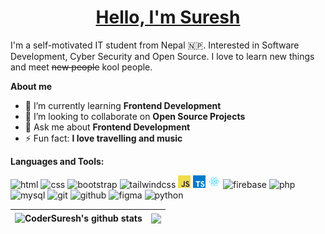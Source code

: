 <a href="https://github.com/coderSuresh"><h1 align="center"><b>Hello, I'm Suresh</b></h1></a>

I'm a self-motivated IT student from Nepal 🇳🇵. Interested in Software Development, Cyber Security and Open Source. I love to learn new things and meet <strike>new people</strike> kool people.

**About me**

- 🌱 I’m currently learning **Frontend Development**
- 👯 I’m looking to collaborate on **Open Source Projects**
- 💬 Ask me about **Frontend Development**
- ⚡ Fun fact: **I love travelling and music**

**Languages and Tools:**

<img height="20" alt="html" src="https://www.vectorlogo.zone/logos/w3_html5/w3_html5-icon.svg"> <img height="20" alt="css" src="https://www.vectorlogo.zone/logos/w3_css/w3_css-icon.svg"> <img height="20" alt="bootstrap" src="https://www.vectorlogo.zone/logos/getbootstrap/getbootstrap-icon.svg"> <img height="20" alt="tailwindcss" src="https://www.vectorlogo.zone/logos/tailwindcss/tailwindcss-icon.svg"> <img height="20" alt="javascript" src="https://raw.githubusercontent.com/github/explore/80688e429a7d4ef2fca1e82350fe8e3517d3494d/topics/javascript/javascript.png"> <img height="20" alt="typescript" src="https://raw.githubusercontent.com/github/explore/80688e429a7d4ef2fca1e82350fe8e3517d3494d/topics/typescript/typescript.png"> <img height="20" alt="react" src="https://raw.githubusercontent.com/github/explore/80688e429a7d4ef2fca1e82350fe8e3517d3494d/topics/react/react.png"> <img height="20" alt="firebase" src="https://www.vectorlogo.zone/logos/firebase/firebase-icon.svg"> <img height="20" alt="php" src="https://www.vectorlogo.zone/logos/php/php-vertical.svg"> <img height="20" alt="mysql" src="https://www.vectorlogo.zone/logos/mysql/mysql-official.svg"> <img height="20" alt="git" src="https://www.vectorlogo.zone/logos/git-scm/git-scm-icon.svg"> <img height="20" alt="github" src="https://www.vectorlogo.zone/logos/github/github-icon.svg"> <img height="20" alt="figma" src="https://www.vectorlogo.zone/logos/figma/figma-icon.svg"> <img height="20" alt="python" src="https://www.vectorlogo.zone/logos/python/python-icon.svg"> 

|<img align="center" src="https://github-readme-stats.vercel.app/api?username=codersuresh&show_icons=true&include_all_commits=true&theme=buefy&hide_border=true" alt="CoderSuresh's github stats" /> | <img align="center" src="https://github-readme-stats.vercel.app/api/top-langs/?username=codersuresh&layout=compact&theme=buefy&hide_border=true" /> |
| ------------- | ------------- |
